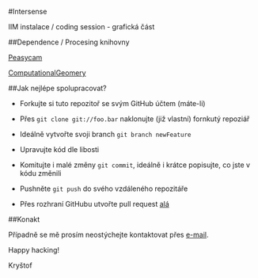 #Intersense

IIM instalace / coding session - grafická část



##Dependence / Procesing knihovny

  [Peasycam](http://mrfeinberg.com/peasycam/)

  [ComputationalGeomery](http://thecloudlab.org/processing/library.html)
  
##Jak nejlépe spolupracovat?

* Forkujte si tuto repozitoř se svým GitHub účtem (máte-li)

* Přes `git clone git://foo.bar` naklonujte (již vlastní) fornkutý repoziář

* Ideálně vytvořte svoji branch `git branch newFeature`

* Upravujte kód dle libosti

* Komitujte i malé změny `git commit`, ideálně i krátce popisujte, co jste v kódu změnili

* Pushněte `git push` do svého vzdáleného repozitáře

* Přes rozhraní GitHubu utvořte pull request [alá](https://help.github.com/articles/creating-a-pull-request)


##Konakt

Případně se mě prosím neostýchejte kontaktovat přes [e-mail](mailto:krystof.pesek@gmail.com).


Happy hacking!

Kryštof
